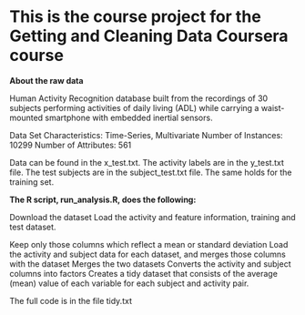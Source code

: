 
# This is the course project for the Getting and Cleaning Data Coursera course

**About the raw data**

Human Activity Recognition database built from the recordings of 30 subjects performing activities of daily living (ADL) while carrying a waist-mounted smartphone with embedded inertial sensors.

Data Set Characteristics: Time-Series, Multivariate
Number of Instances: 10299
Number of Attributes: 561

Data can be found in the x_test.txt. 
The activity labels are in the y_test.txt file.
The test subjects are in the subject_test.txt file.
The same holds for the training set.

**The R script, run_analysis.R, does the following:**

Download the dataset
Load the activity and feature information, training and test dataset.

Keep only those columns which reflect a mean or standard deviation
Load the activity and subject data for each dataset, and merges those columns with the dataset
Merges the two datasets
Converts the activity and subject columns into factors
Creates a tidy dataset that consists of the average (mean) value of each variable for each subject and activity pair.

The full code is in the file tidy.txt

